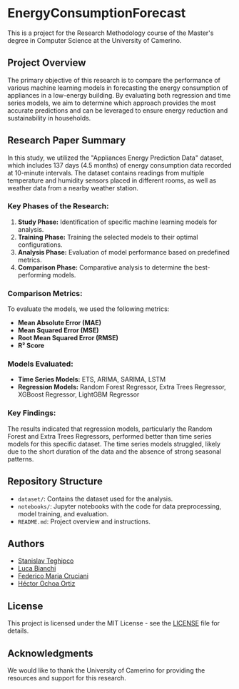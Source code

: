 # EnergyConsumptionForecast

This is a project for the Research Methodology course of the Master's degree in Computer Science at the University of Camerino.

## Project Overview

The primary objective of this research is to compare the performance of various machine learning models in forecasting the energy consumption of appliances in a low-energy building. By evaluating both regression and time series models, we aim to determine which approach provides the most accurate predictions and can be leveraged to ensure energy reduction and sustainability in households.

## Research Paper Summary

In this study, we utilized the "Appliances Energy Prediction Data" dataset, which includes 137 days (4.5 months) of energy consumption data recorded at 10-minute intervals. The dataset contains readings from multiple temperature and humidity sensors placed in different rooms, as well as weather data from a nearby weather station.

### Key Phases of the Research:

1. **Study Phase:** Identification of specific machine learning models for analysis.
2. **Training Phase:** Training the selected models to their optimal configurations.
3. **Analysis Phase:** Evaluation of model performance based on predefined metrics.
4. **Comparison Phase:** Comparative analysis to determine the best-performing models.

### Comparison Metrics:

To evaluate the models, we used the following metrics:

- **Mean Absolute Error (MAE)**
- **Mean Squared Error (MSE)**
- **Root Mean Squared Error (RMSE)**
- **R² Score**

### Models Evaluated:

- **Time Series Models:** ETS, ARIMA, SARIMA, LSTM
- **Regression Models:** Random Forest Regressor, Extra Trees Regressor, XGBoost Regressor, LightGBM Regressor

### Key Findings:

The results indicated that regression models, particularly the Random Forest and Extra Trees Regressors, performed better than time series models for this specific dataset. The time series models struggled, likely due to the short duration of the data and the absence of strong seasonal patterns.

## Repository Structure

- `dataset/`: Contains the dataset used for the analysis.
- `notebooks/`: Jupyter notebooks with the code for data preprocessing, model training, and evaluation.
- `README.md`: Project overview and instructions.

## Authors

- [Stanislav Teghipco](https://github.com/Staffilon)
- [Luca Bianchi](https://github.com/yourprofile)
- [Federico Maria Cruciani](https://github.com/Fedcmm)
- [Héctor Ochoa Ortiz](https://github.com/Robot8A)

## License

This project is licensed under the MIT License - see the [LICENSE](LICENSE) file for details.

## Acknowledgments

We would like to thank the University of Camerino for providing the resources and support for this research.

